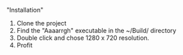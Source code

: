 "Installation"

1. Clone the project
2. Find the "Aaaarrgh" executable in the ~/Build/ directory
3. Double click and chose 1280 x 720 resolution. 
4. Profit


